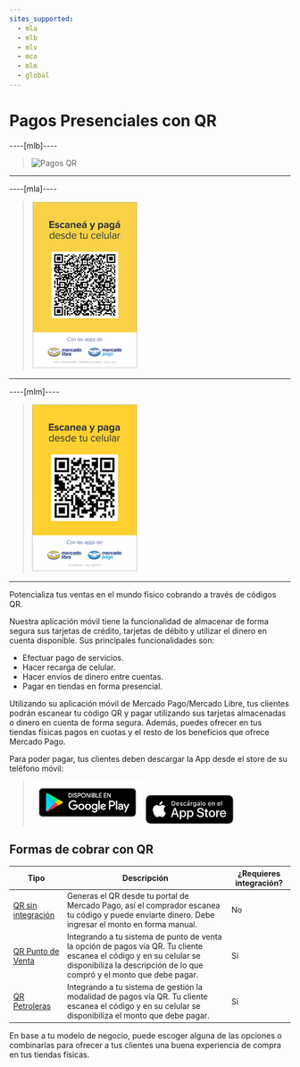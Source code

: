 ```yaml
---
sites_supported:
  - mla
  - mlb
  - mlv
  - mco
  - mlm
  - global
---
```



# Pagos Presenciales con QR

----[mlb]----

> ![Pagos QR](/images/mobile/qr.pt.png)
------------
----[mla]----
> ![Pagos QR](/images/mobile/qr_mla.es.png)
------------
----[mlm]----
> ![Pagos QR](/images/mobile/qr_mlm.es.png)
------------


Potencializa tus ventas en el mundo físico cobrando a través de códigos QR.  

Nuestra aplicación móvil tiene la funcionalidad de almacenar de forma segura sus tarjetas de crédito, tarjetas de débito y utilizar el dinero en cuenta disponible. Sus principales funcionalidades son:

* Efectuar pago de servicios.
* Hacer recarga de celular.
* Hacer envíos de dinero entre cuentas.
* Pagar en tiendas en forma presencial.

Utilizando su aplicación móvil de Mercado Pago/Mercado Libre, tus clientes podrán escanear tu código QR y pagar utilizando sus tarjetas almacenadas o dinero en cuenta de forma segura. Además, puedes ofrecer en tus tiendas físicas pagos en cuotas y el resto de los beneficios que ofrece Mercado Pago.

Para poder pagar, tus clientes deben descargar la App desde el store de su teléfono móvil:

> [<img src="/images/mobile/GooglePlayBadge.es.png" alt="Android Play Store" width="200"/>](https://play.google.com/store/apps/details?id=com.mercadopago.wallet&hl=es_419) [<img src="/images/mobile/AppStoreBadge.es.svg" alt="iOS App Store" width="158"/>](https://itunes.apple.com/ar/app/mercado-pago/id925436649?mt=8)

## Formas de cobrar con QR  

| Tipo                                                         | Descripción                                                  | ¿Requieres integración? |
| ------------------------------------------------------------ | ------------------------------------------------------------ | ----------------------- |
| [QR sin integración](/guides/instore-payments/qr-payments/qr-static.es.md) | Generas el QR desde tu portal de Mercado Pago, así el comprador escanea tu código y puede enviarte dinero. Debe ingresar el monto en forma manual. | No                      |
| [QR Punto de Venta](/guides/instore-payments/qr-payments/qr-pos.es.md) | Integrando a tu sistema de punto de venta la opción de pagos vía QR. Tu cliente escanea el código y en su celular se disponibiliza la descripción de lo que compró y el monto que debe pagar. | Si                      |
| [QR Petroleras](/guides/instore-payments/qr-payments/qr-gas-station.es.md) | Integrando a tu sistema de gestión la modalidad de pagos vía QR. Tu cliente escanea el código y en su celular se disponibiliza el monto que debe pagar. | Si                      |

En base a tu modelo de negocio, puede escoger alguna de las opciones o combinarlas para ofrecer a tus clientes una buena experiencia de compra en tus tiendas físicas.

